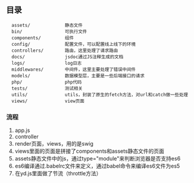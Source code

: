 目录
-------------------

      assets/             静态文件
      bin/                可执行文件
      components/         组件
      config/             配置文件，可以配置线上线下的环境
      controllers/        路由，这里处理了请求路由
      docs/               jsdoc通过JS注释生成的文档
      logs/               log日志
      middlewares/        中间件，这里主要处理了错误中间件
      models/             数据模型层，主要是一些后端接口的请求
      php/                php代码
      tests/              测试相关
      utils/              utils，封装了原生的fetch方法，对url和catch做一些处理
      views/              view页面


### 流程
1. app.js
2. controller
3. render页面，views，用的是swig
4. views里面的页面是拼接了components和assets静态文件的页面
5. assets静态文件中的js，通过type="module"来判断浏览器是否支持es6
6. es6编译通过.babelrc文件来定义，通过babel命令来编译es6文件为es5
7. 在yd.js里面做了节流（throttle方法）
